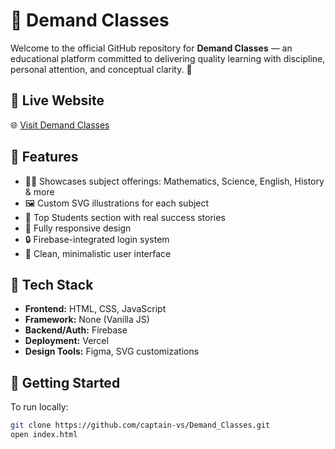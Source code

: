 # 📘 Demand Classes

Welcome to the official GitHub repository for **Demand Classes** — an educational platform committed to delivering quality learning with discipline, personal attention, and conceptual clarity. 🚀

## 🔗 Live Website

🌐 [Visit Demand Classes](https://demandclasses.vercel.app)

## 📌 Features

- 🧑‍🏫 Showcases subject offerings: Mathematics, Science, English, History & more
- 🖼️ Custom SVG illustrations for each subject
- 🌟 Top Students section with real success stories
- 📱 Fully responsive design
- 🔒 Firebase-integrated login system
- 🎯 Clean, minimalistic user interface

## 📁 Tech Stack

- **Frontend:** HTML, CSS, JavaScript
- **Framework:** None (Vanilla JS)
- **Backend/Auth:** Firebase
- **Deployment:** Vercel
- **Design Tools:** Figma, SVG customizations

## 🚀 Getting Started

To run locally:

```bash
git clone https://github.com/captain-vs/Demand_Classes.git
open index.html
